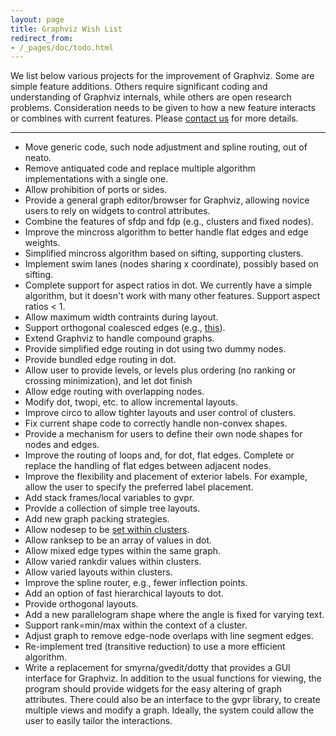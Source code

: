 ```yaml
---
layout: page
title: Graphviz Wish List
redirect_from:
- /_pages/doc/todo.html
---
```

We list below various projects for the improvement of Graphviz. Some are simple feature additions.
Others require significant coding and understanding of Graphviz internals, while others are open
research problems. Consideration needs to be given to how a new feature interacts or combines with
current features. Please [contact us](mailto:gviz_rqst@graphviz.org) for more details.

---

*   Move generic code, such node adjustment and spline routing, out of neato.
*   Remove antiquated code and replace multiple algorithm implementations with a single one.
*   Allow prohibition of ports or sides.
*   Provide a general graph editor/browser for Graphviz, allowing novice users to rely on widgets
    to control attributes.
*   Combine the features of sfdp and fdp (e.g., clusters and fixed nodes).
*   Improve the mincross algorithm to better handle flat edges and edge weights.
*   Simplified mincross algorithm based on sifting, supporting clusters.
*   Implement swim lanes (nodes sharing x coordinate), possibly based on sifting.
*   Complete support for aspect ratios in dot. We currently have a simple algorithm, but it doesn't work with many other features.
    Support aspect ratios < 1.
*   Allow maximum width contraints during layout.
*   Support orthogonal coalesced edges (e.g., [this](http://upload.wikimedia.org/wikipedia/commons/7/74/Uml_diagram.svg)).
*   Extend Graphviz to handle compound graphs.
*   Provide simplified edge routing in dot using two dummy nodes.
*   Provide bundled edge routing in dot.
*   Allow user to provide levels, or levels plus ordering (no ranking or crossing minimization), and let dot finish
*   Allow edge routing with overlapping nodes.
*   Modify dot, twopi, etc. to allow incremental layouts.
*   Improve circo to allow tighter layouts and user control of clusters.
*   Fix current shape code to correctly handle non-convex shapes.
*   Provide a mechanism for users to define their own node shapes for nodes and edges.
*   Improve the routing of loops and, for dot, flat edges. Complete or replace the handling of flat edges between adjacent nodes.
*   Improve the flexibility and placement of exterior labels. For example, allow the user to specify the preferred label placement.
*   Add stack frames/local variables to gvpr.
*   Provide a collection of simple tree layouts.
*   Add new graph packing strategies.
*   Allow nodesep to be [set within clusters](https://gitlab.com/graphviz/graphviz/issues/286).
*   Allow ranksep to be an array of values in dot.
*   Allow mixed edge types within the same graph.
*   Allow varied rankdir values within clusters.
*   Allow varied layouts within clusters.
*   Improve the spline router, e.g., fewer inflection points.
*   Add an option of fast hierarchical layouts to dot.
*   Provide orthogonal layouts.
*   Add a new parallelogram shape where the angle is fixed for varying text.
*   Support rank=min/max within the context of a cluster.
*   Adjust graph to remove edge-node overlaps with line segment edges.
*   Re-implement tred (transitive reduction) to use a more efficient algorithm.
*   Write a replacement for smyrna/gvedit/dotty that provides a GUI interface for Graphviz. In addition
    to the usual functions for viewing, the program should provide widgets for the easy altering of graph
    attributes. There could also be an interface to the gvpr library, to create multiple views and modify a graph. Ideally,
    the system could allow the user to easily tailor the interactions.
